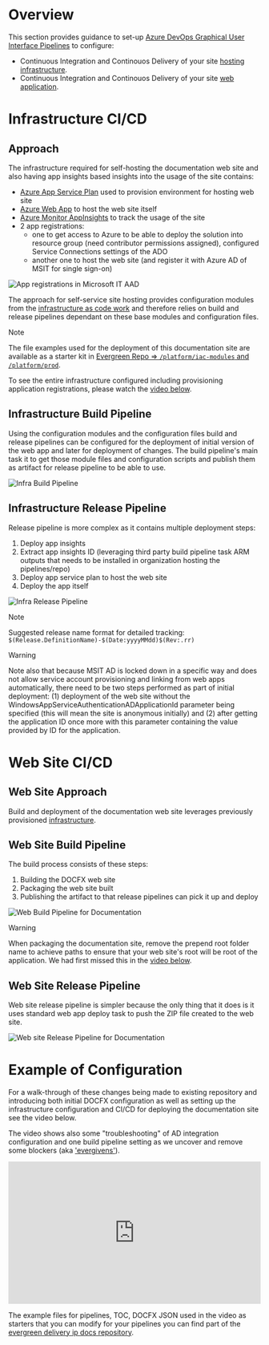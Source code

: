 # Overview

This section provides guidance to set-up [Azure DevOps Graphical User Interface Pipelines](https://docs.microsoft.com/en-us/azure/devops/pipelines/release/?view=azure-devops) to configure:

- Continuous Integration and Continouos Delivery of your site [hosting infrastructure](#infrastructure-cicd).
- Continuous Integration and Continouos Delivery of your site [web application](#web-site-cicd).

# Infrastructure CI/CD

## Approach

The infrastructure required for self-hosting the documentation web site and also having app insights based insights into the usage of the site contains:

- [Azure App Service Plan](https://azure.microsoft.com/en-us/services/app-service/) used to provision environment for hosting web site
- [Azure Web App](https://azure.microsoft.com/en-us/services/app-service/web/) to host the web site itself
- [Azure Monitor AppInsights](https://azure.microsoft.com/en-us/services/monitor/) to track the usage of the site
- 2 app registrations:
  - one to get access to Azure to be able to deploy the solution into resource group (need contributor permissions assigned), configured Service Connections settings of the ADO
  - another one to host the web site (and register it with Azure AD of MSIT for single sign-on)

![App registrations in Microsoft IT AAD](./media/self-hosting-app-registrations.png)

The approach for self-service site hosting provides configuration modules from the [infrastructure as code work](https://dev.azure.com/servicescode/infra-as-code-source) and therefore relies on build and release pipelines dependant on these base modules and configuration files.

> [!NOTE]
> The file examples used for the deployment of this documentation site are available as a starter kit in [Evergreen Repo => `/platform/iac-modules` and `/platform/prod`](https://dev.azure.com/evergreen-delivery-ip/_git/docs?path=%2Fplatform&version=GBmain).

To see the entire infrastructure configured including provisioning application registrations, please watch the [video below](#example-of-configuration).

## Infrastructure Build Pipeline

Using the configuration modules and the configuration files build and release pipelines can be configured for the deployment of initial version of the web app and later for deployment of changes. The build pipeline's main task it to get those module files and configuration scripts and publish them as artifact for release pipeline to be able to use.

![Infra Build Pipeline](./media/self-hosting-infra-build-pipeline.png)

## Infrastructure Release Pipeline

Release pipeline is more complex as it contains multiple deployment steps:

1. Deploy app insights
2. Extract app insights ID (leveraging third party build pipeline task ARM outputs that needs to be installed in organization hosting the pipelines/repo)
3. Deploy app service plan to host the web site
4. Deploy the app itself

![Infra Release Pipeline](./media//self-hosting-infra-release-pipeline.png)

> [!NOTE]
> Suggested release name format for detailed tracking: `$(Release.DefinitionName)-$(Date:yyyyMMdd)$(Rev:.rr)`

> [!WARNING]
> Note also that because MSIT AD is locked down in a specific way and does not allow service account provisioning and linking from web apps automatically, there need to be two steps performed as part of initial deployment: (1) deployment of the web site without the WindowsAppServiceAuthenticationADApplicationId parameter being specified (this will mean the site is anonymous initially) and (2) after getting the application ID once more with this parameter containing the value provided by ID for the application.

# Web Site CI/CD

## Web Site Approach

Build and deployment of the documentation web site leverages previously provisioned [infrastructure](#infrastructure-cicd).

## Web Site Build Pipeline

The build process consists of these steps:

1. Building the DOCFX web site
2. Packaging the web site built
3. Publishing the artifact to that release pipelines can pick it up and deploy

![Web Build Pipeline for Documentation](media/self-hosting-web-build.png)

> [!WARNING]
> When packaging the documentation site, remove the prepend root folder name to achieve paths to ensure that your web site's root will be root of the application. We had first missed this in the [video below](#example-of-configuration).

## Web Site Release Pipeline

Web site release pipeline is simpler because the only thing that it does is it uses standard web app deploy task to push the ZIP file created to the web site.

![Web site Release Pipeline for Documentation](media/self-hosting-web-release.png)

# Example of Configuration

For a walk-through of these changes being made to existing repository and introducing both initial DOCFX configuration as well as setting up the infrastructure configuration and CI/CD for deploying the documentation site see the video below.

The video shows also some "troubleshooting" of AD integration configuration and one build pipeline setting as we uncover and remove some blockers (aka ['evergivens'](https://en.wikipedia.org/wiki/Ever_Given#/media/File:Container_Ship_'Ever_Given'_stuck_in_the_Suez_Canal,_Egypt_-_March_24th,_2021_cropped.jpg)).

<div style='max-width: 853px'><div style='position: relative; padding-bottom: 56.25%; height: 0; overflow: hidden;'><iframe width="853" height="480" src="https://msit.microsoftstream.com/embed/video/2cba0840-98dc-94b1-a286-f1eb9e919991?autoplay=false&amp;showinfo=true" allowfullscreen style="border:none; position: absolute; top: 0; left: 0; right: 0; bottom: 0; height: 100%; max-width: 100%;"></iframe></div></div>

The example files for pipelines, TOC, DOCFX JSON used in the video as starters that you can modify for your pipelines you can find part of the [evergreen delivery ip docs repository](http://aka.ms/evergreeniprepo).
